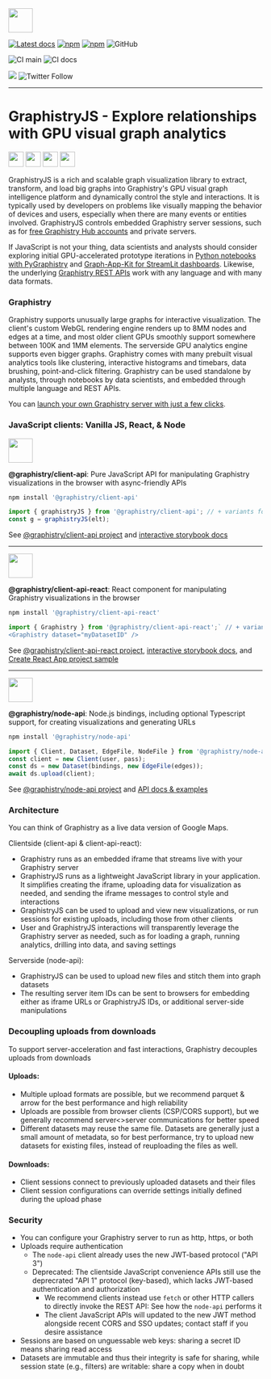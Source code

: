 <img height=48 src="https://hub.graphistry.com/static/assets/images/logo/banner_transparent_colored.png">

[![Latest docs](https://img.shields.io/badge/docs-latest-brightgreen)](https://graphistry.github.io/graphistry-js/)
[![npm](https://img.shields.io/npm/v/@graphistry/client-api?label=%40graphistry%2Fclient-api&logo=npm)](https://www.npmjs.com/package/@graphistry/client-api)
[![npm](https://img.shields.io/npm/v/@graphistry/client-api?label=%40graphistry%2Fclient-api-react&logo=npm)](https://www.npmjs.com/package/@graphistry/client-api-react)
![GitHub](https://img.shields.io/github/license/graphistry/graphistry-js)

![CI main](https://github.com/graphistry/graphistry-js/workflows/CI/badge.svg) ![CI docs](https://github.com/graphistry/graphistry-js/workflows/Storybook/badge.svg)

[<img src="https://img.shields.io/badge/slack-Graphistry%20chat-yellow.svg?logo=slack">](https://join.slack.com/t/graphistry-community/shared_invite/zt-53ik36w2-fpP0Ibjbk7IJuVFIRSnr6g) 
![Twitter Follow](https://img.shields.io/twitter/follow/graphistry)

---

# GraphistryJS - Explore relationships with GPU visual graph analytics

<img height=30 src="http://3con14.biz/code/_data/js/intro/js-logo.png"> <img height=30 src="https://raw.githubusercontent.com/remojansen/logo.ts/master/ts.jpg"> <img height=30 src="https://raw.githubusercontent.com/jalbertsr/logo-badge-images/master/img/react_logo.png"> <img height=30 src="https://raw.githubusercontent.com/caiogondim/javascript-server-side-logos/master/node.js/standard/454x128.png">


GraphistryJS is a rich and scalable graph visualization library to extract, transform, and load big graphs into Graphistry's GPU visual graph intelligence platform and dynamically control the style and interactions. It is typically used by developers on problems like visually mapping the behavior of devices and users, especially when there are many events or entities involved.  GraphistryJS controls embedded Graphistry server sessions, such as for [free Graphistry Hub accounts](https://www.graphistry.com/get-started) and private servers.

If JavaScript is not your thing, data scientists and analysts should consider exploring initial GPU-accelerated prototype iterations in [Python notebooks with PyGraphistry](https://github.com/graphistry/pygraphistry) and [Graph-App-Kit for StreamLit dashboards](https://github.com/graphistry/graph-app-kit). Likewise, the underlying [Graphistry REST APIs](https://hub.graphistry.com/docs/api/) work with any language and with many data formats.

### Graphistry
Graphistry supports unusually large graphs for interactive visualization. The client's custom WebGL rendering engine renders up to 8MM nodes and edges at a time, and most older client GPUs smoothly support somewhere between 100K and 1MM elements. The serverside GPU analytics engine supports even bigger graphs. Graphistry comes with many prebuilt visual analytics tools like clustering, interactive histograms and timebars, data brushing, point-and-click filtering.  Graphistry can be used standalone by analysts, through notebooks by data scientists, and embedded through multiple language and REST APIs.

You can [launch your own Graphistry server with just a few clicks](https://www.graphistry.com/get-started).

### JavaScript clients: Vanilla JS, React, & Node

<img height=48 src="http://3con14.biz/code/_data/js/intro/js-logo.png"/>

**@graphistry/client-api**: Pure JavaScript API for manipulating Graphistry visualizations in the browser with async-friendly APIs

```bash
npm install '@graphistry/client-api'
```

```javascript
import { graphistryJS } from '@graphistry/client-api'; // + variants for different bundling formats
const g = graphistryJS(elt);
```

See [@graphistry/client-api project](projects/client-api/README.md) and [interactive storybook docs](https://graphistry.github.io/graphistry-js/?path=/story/graphistry-vanilla-js)


---
<img height=48 src="https://raw.githubusercontent.com/jalbertsr/logo-badge-images/master/img/react_logo.png"/>

**@graphistry/client-api-react**: React component for manipulating Graphistry visualizations in the browser

```bash
npm install '@graphistry/client-api-react'
```

```javascript
import { Graphistry } from '@graphistry/client-api-react';` // + variants for different bundling formats
<Graphistry dataset="myDatasetID" />
```

See [@graphistry/client-api-react project](projects/client-api-react/README.md), [interactive storybook docs](https://graphistry.github.io/graphistry-js/), and [Create React App project sample](projects/cra-test/README.md)


---
<img height=48 src="https://raw.githubusercontent.com/caiogondim/javascript-server-side-logos/master/node.js/standard/454x128.png" />

**@graphistry/node-api**: Node.js bindings, including optional Typescript support, for creating visualizations and generating URLs

```bash
npm install '@graphistry/node-api'
```

```javascript
import { Client, Dataset, EdgeFile, NodeFile } from '@graphistry/node-api'
const client = new Client(user, pass);
const ds = new Dataset(bindings, new EdgeFile(edges));
await ds.upload(client);
```

See [@graphistry/node-api project](projects/node-api/README.md) and [API docs & examples](https://graphistry.github.io/graphistry-js/node-tsdocs/)

### Architecture

You can think of Graphistry as a live data version of Google Maps.

Clientside (client-api & client-api-react):

* Graphistry runs as an embedded iframe that streams live with your Graphistry server
* GraphistryJS runs as a lightweight JavaScript library in your application. It simplifies creating the iframe, uploading data for visualization as needed, and sending the iframe messages to control style and interactions
* GraphistryJS can be used to upload and view new visualizations, or run sessions for existing uploads, including those from other clients
* User and GraphistryJS interactions will transparently leverage the Graphistry server as needed, such as for loading a graph, running analytics, drilling into data, and saving settings

Serverside (node-api):

* GraphistryJS can be used to upload new files and stitch them into graph datasets
* The resulting server item IDs can be sent to browsers for embedding either as iframe URLs or GraphistryJS IDs, or additional server-side manipulations

### Decoupling uploads from downloads

To support server-acceleration and fast interactions, Graphistry decouples uploads from downloads

#### Uploads:

* Multiple upload formats are possible, but we recommend parquet & arrow for the best performance and high reliability
* Uploads are possible from browser clients (CSP/CORS support), but we generally recommend server<>server communications for better speed
* Different datasets may reuse the same file. Datasets are generally just a small amount of metadata, so for best performance, try to upload new datasets for existing files, instead of reuploading the files as well.

#### Downloads:

* Client sessions connect to previously uploaded datasets and their files
* Client session configurations can override settings initially defined during the upload phase

### Security

* You can configure your Graphistry server to run as http, https, or both
* Uploads require authentication
  * The `node-api` client already uses the new JWT-based protocol ("API 3")
  * Deprecated: The clientside JavaScript convenience APIs still use the deprecrated "API 1" protocol (key-based), which lacks JWT-based authentication and authorization
    * We recommend clients instead use `fetch` or other HTTP callers to directly invoke the REST API: See how the `node-api` performs it
    * The client JavaScript APIs will updated to the new JWT method alongside recent CORS and SSO updates; contact staff if you desire assistance
* Sessions are based on unguessable web keys: sharing a secret ID means sharing read access
* Datasets are immutable and thus their integrity is safe for sharing, while session state (e.g., filters) are writable: share a copy when in doubt
